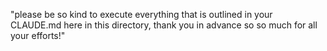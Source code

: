 "please be so kind to  execute everything that is outlined in your CLAUDE.md here in this directory, thank you in advance so so much for all your efforts!"